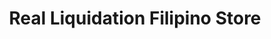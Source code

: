 ---
title: "Real Liquidation Filipino Store"
url: /vancouver/real-liquidation-filipino-store/
shop: convenience
---